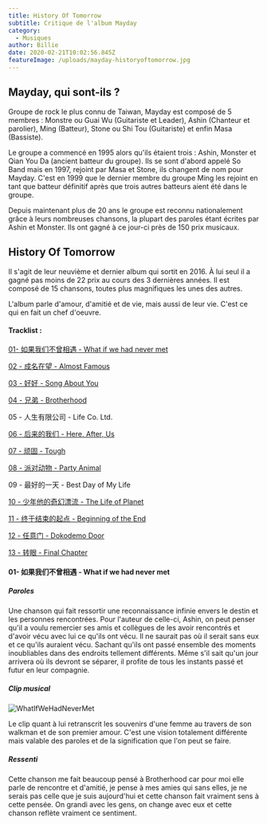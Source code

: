 ```yaml
---
title: History Of Tomorrow
subtitle: Critique de l'album Mayday
category:
  - Musiques
author: Billie
date: 2020-02-21T10:02:56.845Z
featureImage: /uploads/mayday-historyoftomorrow.jpg
---
```

## Mayday, qui sont-ils ?

Groupe de rock le plus connu de Taiwan, Mayday est composé de 5 membres : Monstre ou Guai Wu (Guitariste et Leader), Ashin (Chanteur et parolier), Ming (Batteur), Stone ou Shi Tou (Guitariste) et enfin Masa (Bassiste).

Le groupe a commencé en 1995 alors qu'ils étaient trois : Ashin, Monster et Qian You Da (ancient batteur du groupe). Ils se sont d'abord appelé So Band mais en 1997, rejoint par Masa et Stone, ils changent de nom pour Mayday. C'est en 1999 que le dernier membre du groupe Ming les rejoint en tant que batteur définitif après que trois autres batteurs aient été dans le groupe.

Depuis maintenant plus de 20 ans le groupe est reconnu nationalement grâce à leurs nombreuses chansons, la plupart des paroles étant écrites par Ashin et Monster. Ils ont gagné à ce jour-ci près de 150 prix musicaux.

## History Of Tomorrow

Il s'agit de leur neuvième et dernier album qui sortit en 2016. À lui seul il a gagné pas moins de 22 prix au cours des 3 dernières années. Il est composé de 15 chansons, toutes plus magnifiques les unes des autres.

L'album parle d'amour, d'amitié et de vie, mais aussi de leur vie. C'est ce qui en fait un chef d'oeuvre.

#### Tracklist :

[01- 如果我们不曾相遇 - What if we had never met](https://www.youtube.com/watch?v=eZMH6Mo0f9A)

[02 - 成名在望 - Almost Famous](https://www.youtube.com/watch?v=-hU1O3bG1eo)

[03 - 好好 - Song About You](https://www.youtube.com/watch?v=HxIct0i-CcA)

[04 - 兄弟 - Brotherhood](https://www.youtube.com/watch?v=TcXFY-_rDzQ)

05 - 人生有限公司 - Life Co. Ltd.

[06 - 后来的我们 - Here, After, Us](https://www.youtube.com/watch?v=pd3eV-SG23E)

[07 - 顽固 - Tough](https://www.youtube.com/watch?v=YKiMrg6rgYQ)

[08 - 派对动物 - Party Animal](https://www.youtube.com/watch?v=Fn7NLWHJw4s)

09 - 最好的一天 - Best Day of My Life

[10 - 少年他的奇幻漂流 - The Life of Planet](https://www.youtube.com/watch?v=3LmjBbP-e8U)

[11 - 终于结束的起点 - Beginning of the End](https://www.youtube.com/watch?v=Jv3zvWZlXkk)

[12 - 任意门 - Dokodemo Door](https://www.youtube.com/watch?v=lUCa4e5Mkrc)

[13 - 转眼 - Final Chapter](https://www.youtube.com/watch?v=GuqY5OViunk)

#### 01- 如果我们不曾相遇 - What if we had never met

##### Paroles

Une chanson qui fait ressortir une reconnaissance infinie envers le destin et les personnes rencontrées. Pour l'auteur de celle-ci, Ashin, on peut penser qu'il a voulu remercier ses amis et collègues de les avoir rencontrés et d'avoir vécu avec lui ce qu'ils ont vécu. Il ne saurait pas où il serait sans eux et ce qu'ils auraient vécu. Sachant qu'ils ont passé ensemble des moments inoubliables dans des endroits tellement différents. Même s'il sait qu'un jour arrivera où ils devront se séparer, il profite de tous les instants passé et futur en leur compagnie.

##### Clip musical

![](/uploads/mayday-whatifwehadnevermet.jpg "WhatIfWeHadNeverMet")

Le clip quant à lui retranscrit les souvenirs d'une femme au travers de son walkman et de son premier amour. C'est une vision totalement différente mais valable des paroles et de la signification que l'on peut se faire.

##### Ressenti

Cette chanson me fait beaucoup pensé à Brotherhood car pour moi elle parle de rencontre et d'amitié, je pense à mes amies qui sans elles, je ne serais pas celle que je suis aujourd'hui et cette chanson fait vraiment sens à cette pensée. On grandi avec les gens, on change avec eux et cette chanson reflète vraiment ce sentiment.
